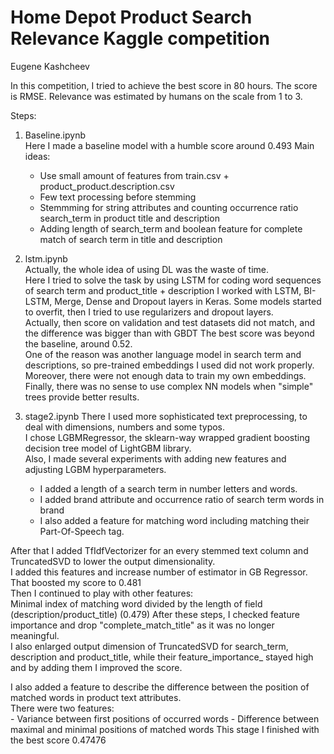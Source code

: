 # Home Depot Product Search Relevance Kaggle competition<br>
Eugene Kashcheev

In this competition, I tried to achieve the best score in 80 hours.
The score is RMSE. Relevance was estimated by humans on the scale from 1 to 3.


Steps:
1. Baseline.ipynb<br>
Here I made a baseline model with a humble score around 0.493
Main ideas:
	- Use small amount of features from train.csv + product_product.description.csv
	- Few text processing before stemming
	- Stemmming for string attributes and counting occurrence ratio search_term in product title and description
	- Adding length of search_term and boolean feature for complete match of search term in title and description


2. lstm.ipynb <br>
Actually, the whole idea of using DL was the waste of time.<br>
Here I tried to solve the task by using LSTM for coding word sequences of search term and product_title + description
I worked with LSTM, BI-LSTM, Merge, Dense and Dropout layers in Keras. Some models started to overfit,
then I tried to use regularizers and dropout layers.<br>
Actually, then score on validation and test datasets did not match, and the difference was bigger than with GBDT
The best score was beyond the baseline, around 0.52.<br>
One of the reason was another language model in search term and descriptions, so pre-trained embeddings I used did not work properly.
Moreover, there were not enough data to train my own embeddings.<br>
Finally, there was no sense to use complex NN models when "simple" trees provide better results.<br>

3. stage2.ipynb
There I used more sophisticated text preprocessing, to deal with dimensions, numbers and some typos.<br>
I chose LGBMRegressor, the sklearn-way wrapped gradient boosting decision tree model of LightGBM library.  <br>
Also, I made several experiments with adding new features and adjusting LGBM hyperparameters.<br>
	- I added a length of a search term in number letters and words.
	- I added brand attribute and occurrence ratio of search term words in brand
	- I also added a feature for matching word including matching their Part-Of-Speech tag.<br>

After that I added TfIdfVectorizer for an every stemmed text column and TruncatedSVD to lower the output dimensionality.<br>
I added this features and increase number of estimator in GB Regressor.<br>
That boosted my score to 0.481<br>
Then I continued to play with other features:<br>
	Minimal index of matching word divided by the length of field (description/product_title) (0.479)
After these steps, I checked feature importance and drop "complete_match_title" as it was no longer meaningful.<br>
I also enlarged output dimension of TruncatedSVD for search_term, description and product_title,
while their feature_importance_ stayed high and by adding them I improved the score.<br>

I also added a feature to describe the difference between the position of matched words in product text attributes.<br>
There were two features:<br>
	- Variance between first positions of occurred words
	- Difference between maximal and minimal positions of matched words
This stage I finished with the best score 0.47476<br>


